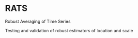 # RATS

Robust Averaging of Time Series

Testing and validation of robust estimators of location and scale

